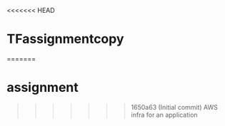 <<<<<<< HEAD
# TFassignmentcopy
=======
# assignment
>>>>>>> 1650a63 (Initial commit)
AWS infra for an application
